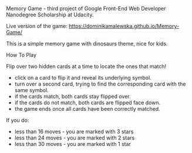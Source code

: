 Memory Game - third project of Google Front-End Web Developer Nanodegree Scholarship at Udacity.

Live version of the game:
https://dominikamalewska.github.io/Memory-Game/

This is a simple memory game with dinosaurs theme, nice for kids.

How To Play

Flip over two hidden cards at a time to locate the ones that match!
- click on a card to flip it and reveal its underlying symbol.
- turn over a second card, trying to find the corresponding card with the same symbol.
- if the cards match, both cards stay flipped over.
- if the cards do not match, both cards are flipped face down.
- the game ends once all cards have been correctly matched.

If you do:
- less than 16 moves - you are marked with 3 stars
- less than 24 moves - you are marked with 2 stars
- less than 30 moves - you are marked with 1 star
